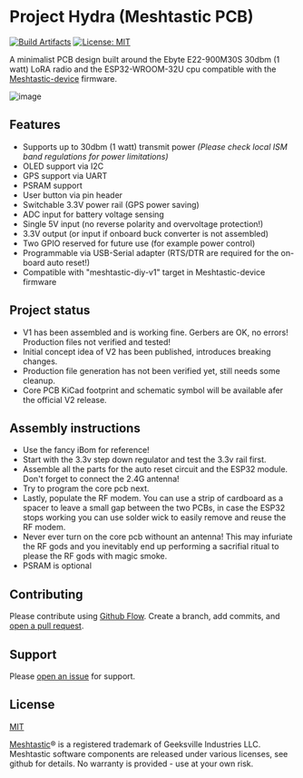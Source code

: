 # Project Hydra (Meshtastic PCB)

[![Build Artifacts](https://github.com/PlumRugOfDoom/project-hydra-meshtastic-pcb/actions/workflows/build-release-artifacts.yml/badge.svg)](https://github.com/PlumRugOfDoom/project-hydra-meshtastic-pcb/actions/workflows/build-release-artifacts.yml)
[![License: MIT](https://img.shields.io/badge/License-MIT-yellow.svg)](https://opensource.org/licenses/MIT)


A minimalist PCB design built around the Ebyte E22-900M30S 30dbm (1 watt) LoRA radio and the ESP32-WROOM-32U cpu compatible with the [Meshtastic-device](https://github.com/meshtastic/Meshtastic-device) firmware. 

![image](https://user-images.githubusercontent.com/93053584/147958065-cc98ba30-0f0b-4a98-ab02-f6d852b78876.png)

## Features
- Supports up to 30dbm (1 watt) transmit power *(Please check local ISM band regulations for power limitations)*
- OLED support via I2C
- GPS support via UART
- PSRAM support
- User button via pin header
- Switchable 3.3V power rail (GPS power saving)
- ADC input for battery voltage sensing
- Single 5V input (no reverse polarity and overvoltage protection!)
- 3.3V output (or input if onboard buck converter is not assembled)
- Two GPIO reserved for future use (for example power control)
- Programmable via USB-Serial adapter (RTS/DTR are required for the on-board auto reset!)
- Compatible with "meshtastic-diy-v1" target in Meshtastic-device firmware


## Project status
- V1 has been assembled and is working fine. Gerbers are OK, no errors! Production files not verified and tested!
- Initial concept idea of V2 has been published, introduces breaking changes.
- Production file generation has not been verified yet, still needs some cleanup.
- Core PCB KiCad footprint and schematic symbol will be available afer the official V2 release.


## Assembly instructions
- Use the fancy iBom for reference!
- Start with the 3.3v step down regulator and test the 3.3v rail first.
- Assemble all the parts for the auto reset circuit and the ESP32 module. Don't forget to connect the 2.4G antenna!
- Try to program the core pcb next.
- Lastly, populate the RF modem. You can use a strip of cardboard as a spacer to leave a small gap between the two PCBs, in case the ESP32 stops working you can use solder wick to easily remove and reuse the RF modem.
- Never ever turn on the core pcb withount an antenna! This may infuriate the RF gods and you inevitably end up performing a sacrifial ritual to please the RF gods with magic smoke.
- PSRAM is optional

## Contributing

Please contribute using [Github Flow](https://guides.github.com/introduction/flow/). Create a branch, add commits, and [open a pull request](https://github.com/PlumRugOfDoom/project-hydra-meshtastic-pcb/compare/).

## Support

Please [open an issue](https://github.com/PlumRugOfDoom/project-hydra-meshtastic-pcb/issues/new) for support.

## License
[MIT](https://choosealicense.com/licenses/mit/)

[Meshtastic](https://meshtastic.org/)® is a registered trademark of Geeksville Industries LLC. Meshtastic software components are released under various licenses, see github for details. No warranty is provided - use at your own risk.
